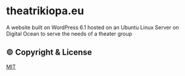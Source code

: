 # theatrikiopa.eu
A website built on WordPress 6.1 hosted on an Ubuntu Linux Server on Digital Ocean to serve the needs of a theater group

## © Copyright & License
[MIT](https://github.com/different-ways/theatrikiopa.eu/blob/main/LICENSE)
